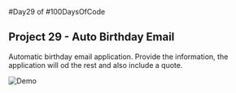 #Day29 of #100DaysOfCode


## Project 29 - Auto Birthday Email
Automatic birthday email application. Provide the information, the application will od the rest and also include a quote. 

![Demo]()


